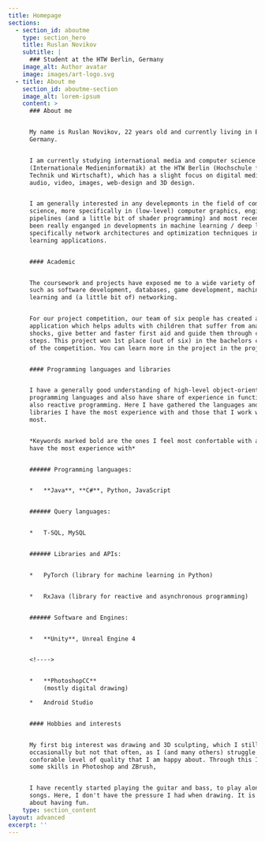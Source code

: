 ```yaml
---
title: Homepage
sections:
  - section_id: aboutme
    type: section_hero
    title: Ruslan Novikov
    subtitle: |
      ### Student at the HTW Berlin, Germany
    image_alt: Author avatar
    image: images/art-logo.svg
  - title: About me
    section_id: aboutme-section
    image_alt: lorem-ipsum
    content: >
      ### About me


      My name is Ruslan Novikov, 22 years old and currently living in Berlin,
      Germany.


      I am currently studying international media and computer science
      (Internationale Medieninformatik) at the HTW Berlin (Hochschule für
      Technik und Wirtschaft), which has a slight focus on digital media like
      audio, video, images, web-design and 3D design.


      I am generally interested in any develepmonts in the field of computer
      science, more specifically in (low-level) computer graphics, engine
      pipelines (and a little bit of shader programming) and most recently have
      been really enganged in developments in machine learning / deep learning,
      specifically network architectures and optimization techniques in deep
      learning applications.


      #### Academic


      The coursework and projects have exposed me to a wide variety of fields
      such as software development, databases, game development, machine
      learning and (a little bit of) networking.


      For our project competition, our team of six people has created an Android
      application which helps adults with children that suffer from anaphylactic
      shocks, give better and faster first aid and guide them through critical
      steps. This project won 1st place (out of six) in the bachelors category
      of the competition. You can learn more in the project in the project tab.


      #### Programming languages and libraries


      I have a generally good understanding of high-level object-oriented
      programming languages and also have share of experience in functional and
      also reactive programming. Here I have gathered the languages and
      libraries I have the most experience with and those that I work with the
      most.


      *Keywords marked bold are the ones I feel most confortable with and / or
      have the most experience with*


      ###### Programming languages:


      *   **Java**, **C#**, Python, JavaScript


      ###### Query languages:


      *   T-SQL, MySQL


      ###### Libraries and APIs:


      *   PyTorch (library for machine learning in Python)


      *   RxJava (library for reactive and asynchronous programming)


      ###### Software and Engines:


      *   **Unity**, Unreal Engine 4


      <!---->


      *   **PhotoshopCC**
          (mostly digital drawing)

      *   Android Studio


      #### Hobbies and interests


      My first big interest was drawing and 3D sculpting, which I still do
      occasionally but not that often, as I (and many others) struggle to find a
      conforable level of quality that I am happy about. Through this I acquired
      some skills in Photoshop and ZBrush,


      I have recently started playing the guitar and bass, to play along to some
      songs. Here, I don't have the pressure I had when drawing. It is just
      about having fun.
    type: section_content
layout: advanced
excerpt: ''
---
```

